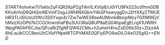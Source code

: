 $START$4ohvkw7I/1xktx2yFiQR3XpPZgT4m1LXVbj6/iJ0iYU9FkS23cd1hmGDBKKxAn1oD6QHQmNEVmF2sgJJWI4NXQklvY4kSFhswyqgDnJ2tY4XyZTMUEldR3TLiiSIIJsU0WU3SSYxqo4r7Zw7wWESRseAUMnnkBbxipMzy7GXM9iEjVhMxzXUOPti7kCCO/XrwnihaFBu3UU3RaQ8UP8aEQ04hpaEgELrqX1UWRHWpgPAGhF6CJta/QFcaRrZfgNFQW42CMs+h2uheH4hoZxEGKk30z+Ztzz4A8hlLwJbCCC6eoUhCXldYNpeWTCPVMXE0QFlyEPO6wDiLD4eO25glQ==$END$